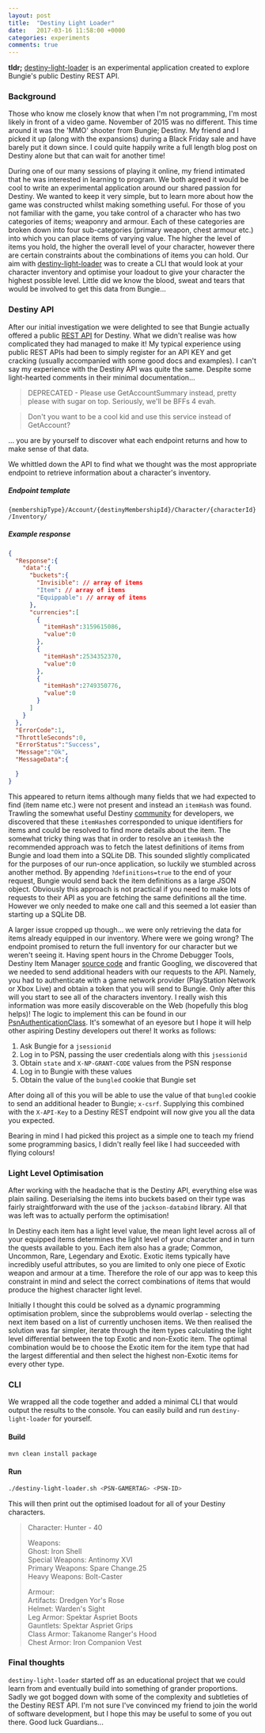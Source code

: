 ```yaml
---
layout: post
title:  "Destiny Light Loader"
date:   2017-03-16 11:58:00 +0000
categories: experiments
comments: true
---
```


**tldr;** [destiny-light-loader](https://github.com/alexlukelevy/destiny-light-loader) is an experimental application created to explore Bungie's public Destiny REST API.

### Background
Those who know me closely know that when I'm not programming, I'm most likely in front of a video game. November of 2015 was no different. This time around it was the 'MMO' shooter from Bungie; Destiny. My friend and I picked it up (along with the expansions) during a Black Friday sale and have barely put it down since. I could quite happily write a full length blog post on Destiny alone but that can wait for another time!

During one of our many sessions of playing it online, my friend intimated that he was interested in learning to program. We both agreed it would be cool to write an experimental application around our shared passion for Destiny. We wanted to keep it very simple, but to learn more about how the game was constructed whilst making something useful. For those of you not familiar with the game, you take control of a character who has two categories of items; weaponry and armour. Each of these categories are broken down into four sub-categories (primary weapon, chest armour etc.) into which you can place items of varying value. The higher the level of items you hold, the higher the overall level of your character, however there are certain constraints about the combinations of items you can hold. Our aim with [destiny-light-loader](https://github.com/alexlukelevy/destiny-light-loader) was to create a CLI that would look at your character inventory and optimise your loadout to give your character the highest possible level. Little did we know the blood, sweat and tears that would be involved to get this data from Bungie...

### Destiny API
After our initial investigation we were delighted to see that Bungie actually offered a public [REST API](https://www.bungie.net/platform/destiny/help/) for Destiny. What we didn't realise was how complicated they had managed to make it! My typical experience using public REST APIs had been to simply register for an API KEY and get cracking (usually accompanied with some good docs and examples). I can't say my experience with the Destiny API was quite the same. Despite some light-hearted comments in their minimal documentation...

>DEPRECATED - Please use GetAccountSummary instead, pretty please with sugar on top. Seriously, we'll be BFFs 4 evah.

>Don't you want to be a cool kid and use this service instead of GetAccount?

... you are by yourself to discover what each endpoint returns and how to make sense of that data.

We whittled down the API to find what we thought was the most appropriate endpoint to retrieve information about a character's inventory.

##### Endpoint template

`{membershipType}/Account/{destinyMembershipId}/Character/{characterId}/Inventory/`

##### Example response

```json
{
  "Response":{
    "data":{
      "buckets":{
        "Invisible": // array of items
        "Item": // array of items
        "Equippable": // array of items
      },
      "currencies":[
        {
          "itemHash":3159615086,
          "value":0
        },
        {
          "itemHash":2534352370,
          "value":0
        },
        {
          "itemHash":2749350776,
          "value":0
        }
      ]
    }
  },
  "ErrorCode":1,
  "ThrottleSeconds":0,
  "ErrorStatus":"Success",
  "Message":"Ok",
  "MessageData":{

  }
}
```

This appeared to return items although many fields that we had expected to find (item name etc.) were not present and instead an `itemHash` was found. Trawling the somewhat useful Destiny [community](https://www.bungie.net/en/Clan/Forum/39966) for developers, we discovered that these `itemHash`es corresponded to unique identifiers for items and could be resolved to find more details about the item. The somewhat tricky thing was that in order to resolve an `itemHash` the recommended approach was to fetch the latest definitions of items from Bungie and load them into a SQLite DB. This sounded slightly complicated for the purposes of our run-once application, so luckily we stumbled across another method. By appending `?definitions=true` to the end of your request, Bungie would send back the item definitions as a large JSON object. Obviously this approach is not practical if you need to make lots of requests to their API as you are fetching the same definitions all the time. However we only needed to make one call and this seemed a lot easier than starting up a SQLite DB.

A larger issue cropped up though... we were only retrieving the data for items already equipped in our inventory. Where were we going wrong? The endpoint promised to return the full inventory for our character but we weren't seeing it. Having spent hours in the Chrome Debugger Tools, Destiny Item Manager [source code](https://github.com/DestinyItemManager/DIM) and frantic Googling, we discovered that we needed to send additional headers with our requests to the API. Namely, you had to authenticate with a game network provider (PlayStation Network or Xbox Live) and obtain a token that you will send to Bungie. Only after this will you start to see all of the characters inventory. I really wish this information was more easily discoverable on the Web (hopefully this blog helps)! The logic to implement this can be found in our [PsnAuthenticationClass](https://github.com/alexlukelevy/destiny-light-loader/blob/master/src/main/java/auth/PsnAuthenticationService.java). It's somewhat of an eyesore but I hope it will help other aspiring Destiny developers out there! It works as follows:

1. Ask Bungie for a `jsessionid`
2. Log in to PSN, passing the user credentials along with this `jsessionid`
3. Obtain `state` and `X-NP-GRANT-CODE` values from the PSN response
4. Log in to Bungie with these values
5. Obtain the value of the `bungled` cookie that Bungie set

After doing all of this you will be able to use the value of that `bungled` cookie to send an additional header to Bungie; `x-csrf`. Supplying this combined with the `X-API-Key` to a Destiny REST endpoint will now give you all the data you expected.

Bearing in mind I had picked this project as a simple one to teach my friend some programming basics, I didn't really feel like I had succeeded with flying colours!

### Light Level Optimisation
After working with the headache that is the Destiny API, everything else was plain sailing. Deserialsing the items into buckets based on their type was fairly straightforward with the use of the `jackson-databind` library. All that was left was to actually perform the optimisation!

In Destiny each item has a light level value, the mean light level across all of your equipped items determines the light level of your character and in turn the quests available to you. Each item also has a grade; Common, Uncommon, Rare, Legendary and Exotic. Exotic items typically have incredibly useful attributes, so you are limited to only one piece of Exotic weapon and armour at a time. Therefore the role of our app was to keep this constraint in mind and select the correct combinations of items that would produce the highest character light level.

Initially I thought this could be solved as a dynamic programming optimisation problem, since the subproblems would overlap - selecting the next item based on a list of currently unchosen items. We then realised the solution was far simpler, iterate through the item types calculating the light level differential between the top Exotic and non-Exotic item. The optimal combination would be to choose the Exotic item for the item type that had the largest differential and then select the highest non-Exotic items for every other type.

### CLI
We wrapped all the code together and added a minimal CLI that would output the results to the console. You can easily build and run `destiny-light-loader` for yourself.

#### Build
```sh
mvn clean install package
```

#### Run
```sh
./destiny-light-loader.sh <PSN-GAMERTAG> <PSN-ID>
```

This will then print out the optimised loadout for all of your Destiny characters.

>Character: Hunter - 40
>
>Weapons:  
>Ghost: Iron Shell  
>Special Weapons: Antinomy XVI  
>Primary Weapons: Spare Change.25  
>Heavy Weapons: Bolt-Caster  
>
>Armour:  
>Artifacts: Dredgen Yor's Rose  
>Helmet: Warden's Sight  
>Leg Armor: Spektar Aspriet Boots  
>Gauntlets: Spektar Aspriet Grips  
>Class Armor: Takanome Ranger's Hood  
>Chest Armor: Iron Companion Vest  

### Final thoughts
`destiny-light-loader` started off as an educational project that we could learn from and eventually build into something of grander proportions. Sadly we got bogged down with some of the complexity and subtleties of the Destiny REST API. I'm not sure I've convinced my friend to join the world of software development, but I hope this may be useful to some of you out there. Good luck Guardians...
